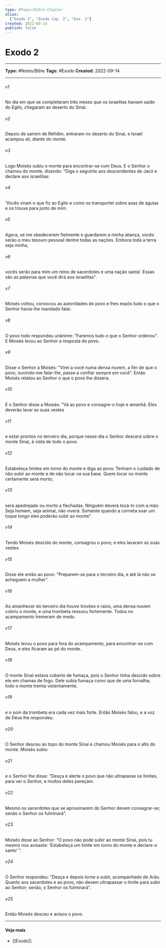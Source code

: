 ```yaml
---
type: #Pages/Bible-Chapter
alias:
  ["Exodo 2", "Exodo Cap. 2", "Exo. 2"]
created: 2022-09-14
publish: false
---
```


# Exodo 2

---

**Type:** #Notes/Bible
**Tags:** #Exodo
**Created:** 2022-09-14

---

###### v1
No dia em que se completaram três meses que os israelitas haviam saído do Egito, chegaram ao deserto do Sinai.
###### v2
Depois de saírem de Refidim, entraram no deserto do Sinai, e Israel acampou ali, diante do monte.
###### v3
Logo Moisés subiu o monte para encontrar-se com Deus. E o Senhor o chamou do monte, dizendo: "Diga o seguinte aos descendentes de Jacó e declare aos israelitas:
###### v4
‘Vocês viram o que fiz ao Egito e como os transportei sobre asas de águias e os trouxe para junto de mim.
###### v5
Agora, se me obedecerem fielmente e guardarem a minha aliança, vocês serão o meu tesouro pessoal dentre todas as nações. Embora toda a terra seja minha,
###### v6
vocês serão para mim um reino de sacerdotes e uma nação santa’. Essas são as palavras que você dirá aos israelitas".
###### v7
Moisés voltou, convocou as autoridades do povo e lhes expôs tudo o que o Senhor havia-lhe mandado falar.
###### v8
O povo todo respondeu unânime: "Faremos tudo o que o Senhor ordenou". E Moisés levou ao Senhor a resposta do povo.
###### v9
Disse o Senhor a Moisés: "Virei a você numa densa nuvem, a fim de que o povo, ouvindo-me falar-lhe, passe a confiar sempre em você". Então Moisés relatou ao Senhor o que o povo lhe dissera.
###### v10
E o Senhor disse a Moisés: "Vá ao povo e consagre-o hoje e amanhã. Eles deverão lavar as suas vestes
###### v11
e estar prontos no terceiro dia, porque nesse dia o Senhor descerá sobre o monte Sinai, à vista de todo o povo.
###### v12
Estabeleça limites em torno do monte e diga ao povo: Tenham o cuidado de não subir ao monte e de não tocar na sua base. Quem tocar no monte certamente será morto;
###### v13
será apedrejado ou morto a flechadas. Ninguém deverá tocá-lo com a mão. Seja homem, seja animal, não viverá. Somente quando a corneta soar um toque longo eles poderão subir ao monte".
###### v14
Tendo Moisés descido do monte, consagrou o povo; e eles lavaram as suas vestes.
###### v15
Disse ele então ao povo: "Preparem-se para o terceiro dia, e até lá não se acheguem a mulher".
###### v16
Ao amanhecer do terceiro dia houve trovões e raios, uma densa nuvem cobriu o monte, e uma trombeta ressoou fortemente. Todos no acampamento tremeram de medo.
###### v17
Moisés levou o povo para fora do acampamento, para encontrar-se com Deus, e eles ficaram ao pé do monte.
###### v18
O monte Sinai estava coberto de fumaça, pois o Senhor tinha descido sobre ele em chamas de fogo. Dele subia fumaça como que de uma fornalha; todo o monte tremia violentamente,
###### v19
e o som da trombeta era cada vez mais forte. Então Moisés falou, e a voz de Deus lhe respondeu.
###### v20
O Senhor desceu ao topo do monte Sinai e chamou Moisés para o alto do monte. Moisés subiu
###### v21
e o Senhor lhe disse: "Desça e alerte o povo que não ultrapasse os limites, para ver o Senhor, e muitos deles pereçam.
###### v22
Mesmo os sacerdotes que se aproximarem do Senhor devem consagrar-se; senão o Senhor os fulminará".
###### v23
Moisés disse ao Senhor: "O povo não pode subir ao monte Sinai, pois tu mesmo nos avisaste: ‘Estabeleça um limite em torno do monte e declare-o santo’ ".
###### v24
O Senhor respondeu: "Desça e depois torne a subir, acompanhado de Arão. Quanto aos sacerdotes e ao povo, não devem ultrapassar o limite para subir ao Senhor; senão, o Senhor os fulminará".
###### v25
Então Moisés desceu e avisou o povo.


---

#### Veja mais

- [[Exodo]]
